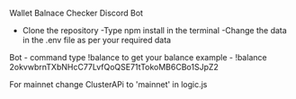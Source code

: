Wallet Balnace Checker Discord Bot

- Clone the repository
-Type npm install in the terminal 
-Change the data in the .env file as per your required data


Bot - command 
          type !balance <your-address> to get your balance 
          example - !balance 2okvwbrnTXbNHcC77LvfQoQSE71tTokoMB6CBo1SJpZ2

For mainnet change ClusterAPi to 'mainnet' in logic.js